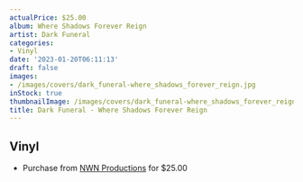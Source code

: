 ```yaml
---
actualPrice: $25.00
album: Where Shadows Forever Reign
artist: Dark Funeral
categories:
- Vinyl
date: '2023-01-20T06:11:13'
draft: false
images:
- /images/covers/dark_funeral-where_shadows_forever_reign.jpg
inStock: true
thumbnailImage: /images/covers/dark_funeral-where_shadows_forever_reign-thumb.jpg
title: Dark Funeral - Where Shadows Forever Reign
---
```


## Vinyl
* Purchase from [NWN Productions](http://shop.nwnprod.com/index.php?route=product/product&path=75&product_id=30804&sort=pd.name&order=ASC) for $25.00
